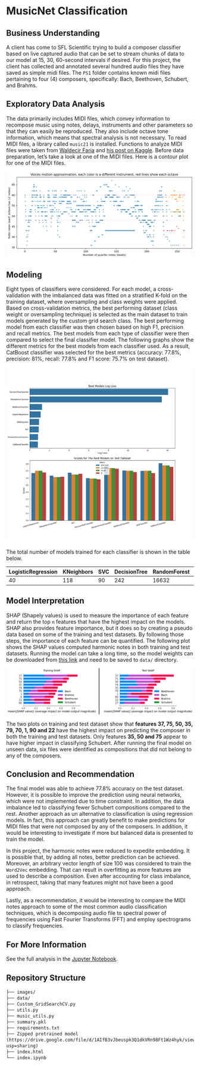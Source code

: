 # MusicNet Classification 

## Business Understanding
A client has come to SFL Scientific trying to build a composer classifier based on live captured audio that can be set to stream chunks of data to our model at 15, 30, 60-second intervals if desired. For this project, the client has collected and annotated several hundred audio files they have saved as simple midi files. The `PS1` folder contains known midi files pertaining to four (4) composers, specifically: Bach, Beethoven, Schubert, and Brahms.  

## Exploratory Data Analysis
The data primarily includes MIDI files, which convey information to recompose music using notes, delays, instruments and other parameters so that they can easily be reproduced. They also include octave tone information, which means that spectral analysis is not necessary. To read MIDI files, a library called `music21` is installed. Functions to analyze MIDI files were taken from [Waldecir Faria]( https://towardsdatascience.com/midi-music-data-extraction-using-music21-and-word2vec-on-kaggle-cb383261cd4e) and [his post on Kaggle]( https://www.kaggle.com/code/wfaria/midi-music-data-extraction-using-music21). Before data preparation, let’s take a look at one of the MIDI files. Here is a contour plot for one of the MIDI files. 

![image](images/midi_contour.jpg)


## Modeling 
Eight types of classifiers were considered. For each model, a cross-validation with the imbalanced data was fitted on a stratified K-fold on the training dataset, where oversampling and class weights were applied. Based on cross-validation metrics, the best performing dataset (class weight or oversampling technique) is selected as the main dataset to train models generated by the custom grid search class. The best performing model from each classifier was then chosen based on high F1, precision and recall metrics. The best models from each type of classifier were then compared to select the final classifier model. The following graphs show the different metrics for the best models from each classifier used. As a result, CatBoost classifier was selected for the best metrics (accuracy: 77.8%, precision: 81%, recall: 77.8% and F1 score: 75.7% on test dataset).  

![image](images/best_model_performance.jpg)

The total number of models trained for each classifier is shown in the table below. 

| LogisticRegression | KNeighbors | SVC | DecisionTree | RandomForest | AdaBoost | XGBoost | CatBoost |
| --- | --- | --- | --- | --- | --- | --- | --- |
| 40 | 118 | 90 | 242 | 16632 | 450 | 750 | 960 |


## Model Interpretation
SHAP (Shapely values) is used to measure the importance of each feature and return the top `n` features that have the highest impact on the models. SHAP also provides feature importance, but it does so by creating a pseudo data based on some of the training and test datasets. By following those steps, the importance of each feature can be quantified. The following plot shows the SHAP values computed harmonic notes in both training and test datasets. Running the model can take a long time, so the model weights can be downloaded from [this link](https://drive.google.com/file/d/1AIfB3vJbeuspk3Q1dkVRn98Ft1Wz4hyk/view?usp=sharing) and need to be saved to `data/` directory. 

![image](images/SHAP.png)

The two plots on training and test dataset show that **features 37, 75, 50, 35, 79, 70, 1, 90 and 22** have the highest impact on predicting the composer in both the training and test datasets. Only features **35, 50 and 75** appear to have higher impact in classifying Schubert. After running the final model on unseen data, six files were identified as compositions that did not belong to any of the composers. 

## Conclusion and Recommendation 
The final model was able to achieve 77.8% accuracy on the test dataset. However, it is possible to improve the prediction using neural networks, which were not implemented due to time constraint. In addition, the data imbalance led to classifying fewer Schubert compositions compared to the rest. Another approach as un alternative to classification is using regression models. In fact, this approach can greatly benefit to make predictions for MIDI files that were not composed by any of the composers. In addition, it would be interesting to investigate if more but balanced data is presented to train the model.

In this project, the harmonic notes were reduced to expedite embedding. It is possible that, by adding all notes, better prediction can be achieved. Moreover, an arbitrary vector length of size 100 was considered to train the `Word2Vec` embedding. That can result in overfitting as more features are used to describe a composition. Even after accounting for class imbalance, in retrospect, taking that many features might not have been a good approach. 

Lastly, as a recommendation, it would be interesting to compare the MIDI notes approach to some of the most common audio classification techniques, which is decomposing audio file to spectral power of frequencies using Fast Fourier Transforms (FFT) and employ spectrograms to classify frequencies. 

## For More Information

See the full analysis in the [Jupyter Notebook](./index.ipynb). 

## Repository Structure

```
├── images/
├── data/
├── Custom_GridSearchCV.py
├── utils.py
├── music_utils.py
├── summary.pkl
├── requirements.txt
├── Zipped pretrained model (https://drive.google.com/file/d/1AIfB3vJbeuspk3Q1dkVRn98Ft1Wz4hyk/view?usp=sharing)
├── index.html
└── index.ipynb 


